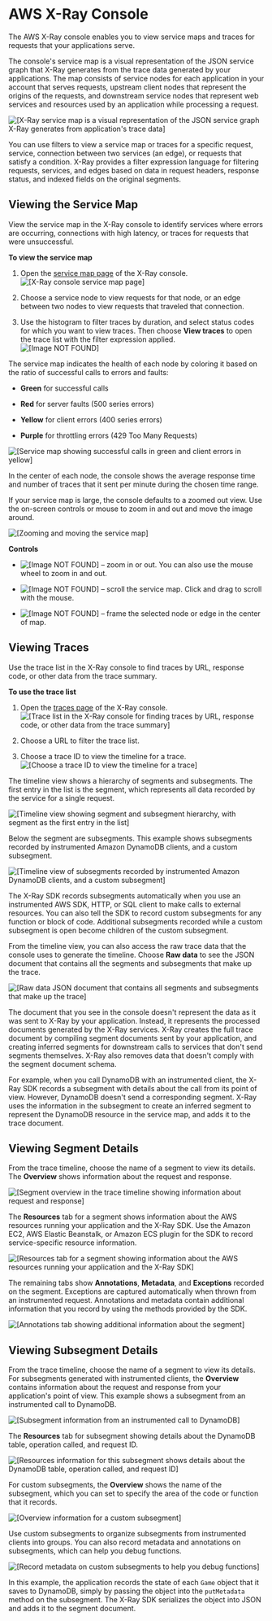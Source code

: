 # AWS X\-Ray Console<a name="xray-console"></a>

The AWS X\-Ray console enables you to view service maps and traces for requests that your applications serve\.

The console's service map is a visual representation of the JSON service graph that X\-Ray generates from the trace data generated by your applications\. The map consists of service nodes for each application in your account that serves requests, upstream client nodes that represent the origins of the requests, and downstream service nodes that represent web services and resources used by an application while processing a request\.

![\[X-Ray service map is a visual representation of the JSON service graph X-Ray generates from application's trace data\]](http://docs.aws.amazon.com/xray/latest/devguide/images/scorekeep-servicemap.png)

You can use filters to view a service map or traces for a specific request, service, connection between two services \(an edge\), or requests that satisfy a condition\. X\-Ray provides a filter expression language for filtering requests, services, and edges based on data in request headers, response status, and indexed fields on the original segments\.

## Viewing the Service Map<a name="xray-console-servicemap"></a>

View the service map in the X\-Ray console to identify services where errors are occurring, connections with high latency, or traces for requests that were unsuccessful\.

**To view the service map**

1. Open the [service map page](https://console.aws.amazon.com/xray/home#/service-map) of the X\-Ray console\.  
![\[X-Ray console service map page\]](http://docs.aws.amazon.com/xray/latest/devguide/images/scorekeep-gettingstarted-servicemap-before.png)

1. Choose a service node to view requests for that node, or an edge between two nodes to view requests that traveled that connection\.

1. Use the histogram to filter traces by duration, and select status codes for which you want to view traces\. Then choose **View traces** to open the trace list with the filter expression applied\.  
![\[Image NOT FOUND\]](http://docs.aws.amazon.com/xray/latest/devguide/images/scorekeep-servicemap-servicedetails-zoom.png)

The service map indicates the health of each node by coloring it based on the ratio of successful calls to errors and faults:

+ **Green** for successful calls

+ **Red** for server faults \(500 series errors\)

+ **Yellow** for client errors \(400 series errors\)

+ **Purple** for throttling errors \(429 Too Many Requests\)

![\[Service map showing successful calls in green and client errors in yellow\]](http://docs.aws.amazon.com/xray/latest/devguide/images/scorekeep-servicemap-errors.png)

In the center of each node, the console shows the average response time and number of traces that it sent per minute during the chosen time range\.

If your service map is large, the console defaults to a zoomed out view\. Use the on\-screen controls or mouse to zoom in and out and move the image around\.

![\[Zooming and moving the service map\]](http://docs.aws.amazon.com/xray/latest/devguide/images/scorekeep-servicemap-zoompan.gif)

**Controls**

+ ![\[Image NOT FOUND\]](http://docs.aws.amazon.com/xray/latest/devguide/images/console-icons-zoom.png) – zoom in or out\. You can also use the mouse wheel to zoom in and out\.

+ ![\[Image NOT FOUND\]](http://docs.aws.amazon.com/xray/latest/devguide/images/console-icons-arrows.png) – scroll the service map\. Click and drag to scroll with the mouse\.

+ ![\[Image NOT FOUND\]](http://docs.aws.amazon.com/xray/latest/devguide/images/console-icons-frame.png) – frame the selected node or edge in the center of map\.

## Viewing Traces<a name="xray-console-traces"></a>

Use the trace list in the X\-Ray console to find traces by URL, response code, or other data from the trace summary\.

**To use the trace list**

1. Open the [traces page](https://console.aws.amazon.com/xray/home#/traces) of the X\-Ray console\.  
![\[Trace list in the X-Ray console for finding traces by URL, response code, or other data from the trace summary\]](http://docs.aws.amazon.com/xray/latest/devguide/images/scorekeep-traces.png)

1. Choose a URL to filter the trace list\.

1. Choose a trace ID to view the timeline for a trace\.  
![\[Choose a trace ID to view the timeline for a trace\]](http://docs.aws.amazon.com/xray/latest/devguide/images/scorekeep-PUTrules-timeline.png)

The timeline view shows a hierarchy of segments and subsegments\. The first entry in the list is the segment, which represents all data recorded by the service for a single request\.

![\[Timeline view showing segment and subsegment hierarchy, with segment as the first entry in the list\]](http://docs.aws.amazon.com/xray/latest/devguide/images/scorekeep-PUTrules-timeline-segment.png)

Below the segment are subsegments\. This example shows subsegments recorded by instrumented Amazon DynamoDB clients, and a custom subsegment\.

![\[Timeline view of subsegments recorded by instrumented Amazon DynamoDB clients, and a custom subsegment\]](http://docs.aws.amazon.com/xray/latest/devguide/images/scorekeep-PUTrules-timeline-subsegments.png)

The X\-Ray SDK records subsegments automatically when you use an instrumented AWS SDK, HTTP, or SQL client to make calls to external resources\. You can also tell the SDK to record custom subsegments for any function or block of code\. Additional subsegments recorded while a custom subsegment is open become children of the custom subsegment\.

From the timeline view, you can also access the raw trace data that the console uses to generate the timeline\. Choose **Raw data** to see the JSON document that contains all the segments and subsegments that make up the trace\.

![\[Raw data JSON document that contains all segments and subsegments that make up the trace\]](http://docs.aws.amazon.com/xray/latest/devguide/images/scorekeep-PUTrules-tracedata.png)

The document that you see in the console doesn't represent the data as it was sent to X\-Ray by your application\. Instead, it represents the processed documents generated by the X\-Ray services\. X\-Ray creates the full trace document by compiling segment documents sent by your application, and creating inferred segments for downstream calls to services that don't send segments themselves\. X\-Ray also removes data that doesn't comply with the segment document schema\.

For example, when you call DynamoDB with an instrumented client, the X\-Ray SDK records a subsegment with details about the call from its point of view\. However, DynamoDB doesn't send a corresponding segment\. X\-Ray uses the information in the subsegment to create an inferred segment to represent the DynamoDB resource in the service map, and adds it to the trace document\.

## Viewing Segment Details<a name="xray-console-segments"></a>

From the trace timeline, choose the name of a segment to view its details\. The **Overview** shows information about the request and response\.

![\[Segment overview in the trace timeline showing information about request and response\]](http://docs.aws.amazon.com/xray/latest/devguide/images/scorekeep-PUTrules-segment-overview.png)

The **Resources** tab for a segment shows information about the AWS resources running your application and the X\-Ray SDK\. Use the Amazon EC2, AWS Elastic Beanstalk, or Amazon ECS plugin for the SDK to record service\-specific resource information\.

![\[Resources tab for a segment showing information about the AWS resources running your application and the X-Ray SDK\]](http://docs.aws.amazon.com/xray/latest/devguide/images/scorekeep-PUTrules-segment-resources.png)

The remaining tabs show **Annotations**, **Metadata**, and **Exceptions** recorded on the segment\. Exceptions are captured automatically when thrown from an instrumented request\. Annotations and metadata contain additional information that you record by using the methods provided by the SDK\.

![\[Annotations tab showing additional information about the segment\]](http://docs.aws.amazon.com/xray/latest/devguide/images/scorekeep-PUTrules-segment-annotations.png)

## Viewing Subsegment Details<a name="xray-console-subsegments"></a>

From the trace timeline, choose the name of a segment to view its details\. For subsegments generated with instrumented clients, the **Overview** contains information about the request and response from your application's point of view\. This example shows a subsegment from an instrumented call to DynamoDB\.

![\[Subsegment information from an instrumented call to DynamoDB\]](http://docs.aws.amazon.com/xray/latest/devguide/images/scorekeep-PUTrules-sdksubsegment-overview.png)

The **Resources** tab for subsegment showing details about the DynamoDB table, operation called, and request ID\.

![\[Resources information for this subsegment shows details about the DynamoDB table, operation called, and request ID\]](http://docs.aws.amazon.com/xray/latest/devguide/images/scorekeep-PUTrules-sdksubsegment-resources.png)

For custom subsegments, the **Overview** shows the name of the subsegment, which you can set to specify the area of the code or function that it records\.

![\[Overview information for a custom subsegment\]](http://docs.aws.amazon.com/xray/latest/devguide/images/scorekeep-PUTrules-customsubsegment-overview.png)

Use custom subsegments to organize subsegments from instrumented clients into groups\. You can also record metadata and annotations on subsegments, which can help you debug functions\.

![\[Record metadata on custom subsegments to help you debug functions\]](http://docs.aws.amazon.com/xray/latest/devguide/images/scorekeep-PUTrules-customsubsegment-metadata.png)

In this example, the application records the state of each `Game` object that it saves to DynamoDB, simply by passing the object into the `putMetadata` method on the subsegment\. The X\-Ray SDK serializes the object into JSON and adds it to the segment document\.